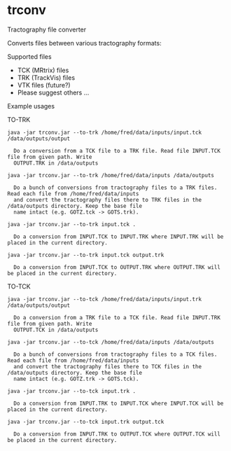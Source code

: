 # trconv
Tractography file converter

Converts files between various tractography formats:

Supported files
  - TCK (MRtrix) files
  - TRK (TrackVis) files
  - VTK files (future?)
  - Please suggest others ...

Example usages

  TO-TRK
  
    java -jar trconv.jar --to-trk /home/fred/data/inputs/input.tck /data/outputs/output

      Do a conversion from a TCK file to a TRK file. Read file INPUT.TCK file from given path. Write
      OUTPUT.TRK in /data/outputs

    java -jar trconv.jar --to-trk /home/fred/data/inputs /data/outputs

      Do a bunch of conversions from tractography files to a TRK files. Read each file from /home/fred/data/inputs
      and convert the tractography files there to TRK files in the /data/outputs directory. Keep the base file
      name intact (e.g. GOTZ.tck -> GOTS.trk).
  
    java -jar trconv.jar --to-trk input.tck .
  
      Do a conversion from INPUT.TCK to INPUT.TRK where INPUT.TRK will be placed in the current directory.

    java -jar trconv.jar --to-trk input.tck output.trk 
  
      Do a conversion from INPUT.TCK to OUTPUT.TRK where OUTPUT.TRK will be placed in the current directory.


  TO-TCK
  
    java -jar trconv.jar --to-tck /home/fred/data/inputs/input.trk /data/outputs/output 

      Do a conversion from a TRK file to a TCK file. Read file INPUT.TRK file from given path. Write
      OUTPUT.TCK in /data/outputs

    java -jar trconv.jar --to-tck /home/fred/data/inputs /data/outputs

      Do a bunch of conversions from tractography files to a TCK files. Read each file from /home/fred/data/inputs
      and convert the tractography files there to TCK files in the /data/outputs directory. Keep the base file
      name intact (e.g. GOTZ.trk -> GOTS.tck).

    java -jar trconv.jar --to-tck input.trk . 
  
      Do a conversion from INPUT.TRK to INPUT.TCK where INPUT.TCK will be placed in the current directory.

    java -jar trconv.jar --to-tck input.trk output.tck 
  
      Do a conversion from INPUT.TRK to OUTPUT.TCK where OUTPUT.TCK will be placed in the current directory.
  
  
  
  